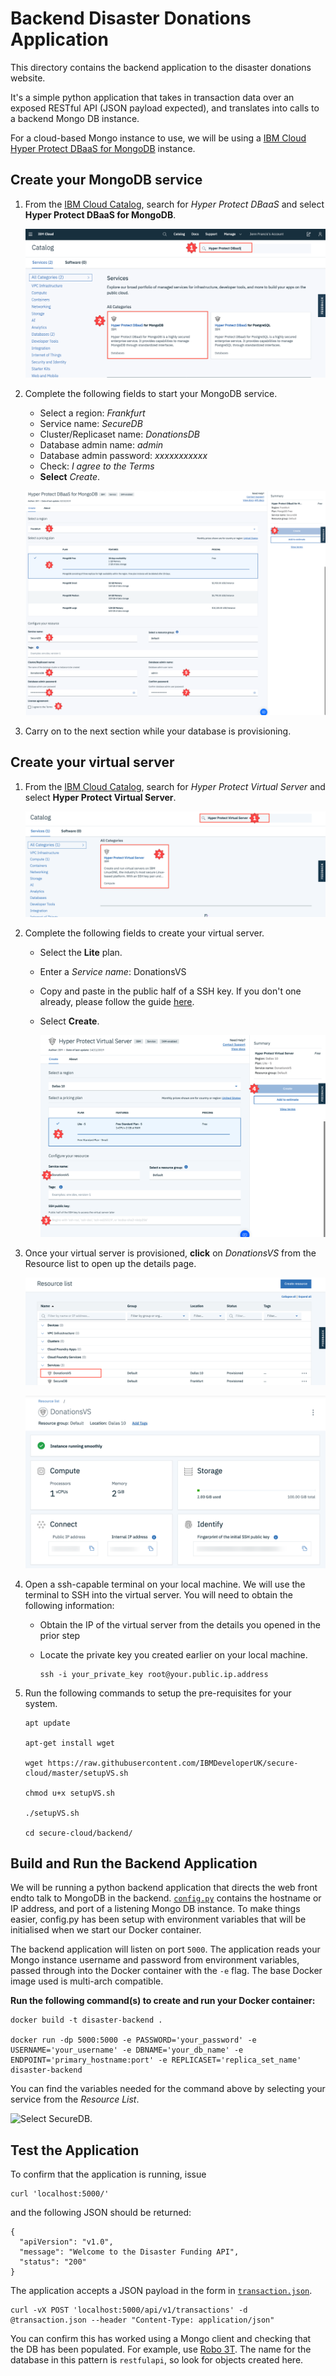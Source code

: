# Backend Disaster Donations Application

This directory contains the backend application to the disaster
donations website.

It's a simple python application that takes in transaction data over
an exposed RESTful API (JSON payload expected), and translates into
calls to a backend Mongo DB instance.

For a cloud-based Mongo instance to use, we will be using a [IBM Cloud Hyper Protect DBaaS for
MongoDB](https://cloud.ibm.com/catalog/services/hyper-protect-dbaas-for-mongodb)
instance.

## Create your MongoDB service

1. From the [IBM Cloud Catalog](https://cloud.ibm.com/catalog), search for *Hyper Protect DBaaS* and select **Hyper Protect DBaaS for MongoDB**.

   ![Search for Hyper Protect DBaaS](images/SearchDBaaS.png)

2. Complete the following fields to start your MongoDB service.

   * Select a region: *Frankfurt*
   * Service name: *SecureDB*
   * Cluster/Replicaset name: *DonationsDB*
   * Database admin name: *admin*
   * Database admin password: *xxxxxxxxxxx*
   * Check: *I agree to the Terms*
   * **Select** *Create*.

   ![Configure your MongoDB instance](images/DBaaSFields.png)

3. Carry on to the next section while your database is provisioning.

## Create your virtual server

1. From the [IBM Cloud Catalog](https://cloud.ibm.com/catalog), search for *Hyper Protect Virtual Server* and select **Hyper Protect Virtual Server**.

   ![Search for Hyper Protect Virtual Server.](images/SearchHPVS.png)

2. Complete the following fields to create your virtual server.

   * Select the  **Lite** plan.

   * Enter a *Service name*: DonationsVS

   * Copy and paste in the public half of a SSH key. If you don't one already, please follow the guide [here]( https://cloud.ibm.com/docs/vpc?topic=vpc-ssh-keys).

   * Select **Create**.

     ![Configure your Hyper Protect Virtual Server.](images/HPVSFields.png)

3. Once your virtual server is provisioned, **click** on *DonationsVS* from the Resource list to open up the details page. 

   ![View the details of your virtual server](images/SelectHPVS.png)

   ![View the details of your virtual server.](images/HPVSDetails.png)

4. Open a ssh-capable terminal on your local machine. We will use the terminal to SSH into the virtual server. You will need to obtain the following information:

   * Obtain the IP of the virtual server from the details you opened in the prior step

   * Locate the private key you created earlier on your local machine.

     ```
     ssh -i your_private_key root@your.public.ip.address
     ```

     

5. Run the following commands to setup the pre-requisites for your system.

   ```
   apt update
   
   apt-get install wget
   
   wget https://raw.githubusercontent.com/IBMDeveloperUK/secure-cloud/master/setupVS.sh
   
   chmod u+x setupVS.sh
   
   ./setupVS.sh
   
   cd secure-cloud/backend/
   ```

   


## Build and Run the Backend Application

We will be running a python backend application that directs the web front endto talk to MongoDB in the backend. [`config.py`](./config.py) contains the hostname or IP address, and port of a listening Mongo DB instance. To make things easier, config.py has been setup with environment variables that will be initialised when we start our Docker container. 

The backend application will listen on port `5000`. The application reads your Mongo instance username and password from environment variables, passed through into the Docker container with the `-e` flag. The base Docker image used is multi-arch compatible.



**Run the following command(s) to create and run your Docker container:** 

```
docker build -t disaster-backend .

docker run -dp 5000:5000 -e PASSWORD='your_password' -e USERNAME='your_username' -e DBNAME='your_db_name' -e ENDPOINT='primary_hostname:port' -e REPLICASET='replica_set_name' disaster-backend
```



You can find the variables needed for the command above by selecting your service from the *Resource List*. 

![Select SecureDB.](/Users/jenn/secure-cloud/backend/images/ResourceList.png)


## Test the Application

To confirm that the application is running, issue

```
curl 'localhost:5000/'
```

and the following JSON should be returned:

```
{
  "apiVersion": "v1.0", 
  "message": "Welcome to the Disaster Funding API", 
  "status": "200"
}
```

The application accepts a JSON payload in the form in
[`transaction.json`](./transaction.json).

```
curl -vX POST 'localhost:5000/api/v1/transactions' -d @transaction.json --header "Content-Type: application/json"
```

You can confirm this has worked using a Mongo client and checking that
the DB has been populated. For example, use [Robo
3T](https://robomongo.org). The name for the database in this pattern
is `restfulapi`, so look for objects created here.